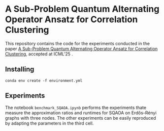 # A Sub-Problem Quantum Alternating Operator Ansatz for Correlation Clustering

This repository contains the code for the experiments conducted in the paper [A Sub-Problem Quantum Alternating Operator Ansatz for Correlation Clustering](https://icml.cc/virtual/2025/poster/45107), accepted at ICML'25 .

## Installing
```shell
conda env create -f environment.yml
```

## Experiments
The notebook `benchmark_SQAOA.ipynb` performs the experiments thate measure the approximation ratios and runtimes for SQAOA on Erdős–Rényi graphs with three nodes.
The other experiments can be easily reproduced by adapting the parameters in the third cell.